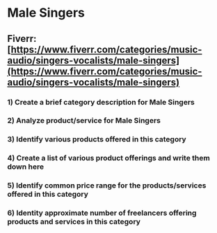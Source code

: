 # Male Singers
## Fiverr: [https://www.fiverr.com/categories/music-audio/singers-vocalists/male-singers](https://www.fiverr.com/categories/music-audio/singers-vocalists/male-singers)
### 1) Create a brief category description for Male Singers
### 2) Analyze product/service for Male Singers
### 3) Identify various products offered in this category
### 4) Create a list of various product offerings and write them down here
### 5) Identify common price range for the products/services offered in this category
### 6) Identity approximate number of freelancers offering products and services in this category
